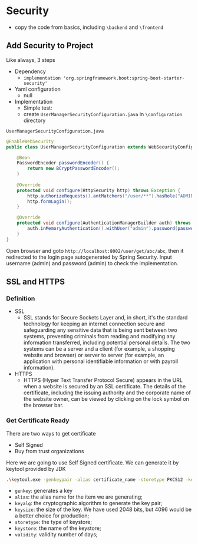 # Security

* copy the code from basics, including `\backend` and `\frontend`

## Add Security to Project

Like always, 3 steps

* Dependency
    * `implementation 'org.springframework.boot:spring-boot-starter-security'`
* Yaml configuration
    * null
* Implementation
    * Simple test:
    * create `UserManagerSecurityConfiguration.java` in `\configuration` directory

`UserManagerSecurityConfiguration.java`
```java
@EnableWebSecurity
public class UserManagerSecurityConfiguration extends WebSecurityConfigurerAdapter {

    @Bean
    PasswordEncoder passwordEncoder() {
        return new BCryptPasswordEncoder();
    }
    
    @Override
    protected void configure(HttpSecurity http) throws Exception {
        http.authorizeRequests().antMatchers("/user/**").hasRole("ADMIN");
        http.formLogin();
    }

    @Override
    protected void configure(AuthenticationManagerBuilder auth) throws Exception {
        auth.inMemoryAuthentication().withUser("admin").password(passwordEncoder().encode("admin")).roles("ADMIN");
    }
}
```

Open browser and goto `http://localhost:8002/user/get/abc/abc`, then it redirected to the login page autogenerated by Spring Security. Input username (admin) and password (admin) to check the implementation. 

## SSL and HTTPS

### Definition

* SSL
    * SSL stands for Secure Sockets Layer and, in short, it's the standard technology for keeping an internet connection secure and safeguarding any sensitive data that is being sent between two systems, preventing criminals from reading and modifying any information transferred, including potential personal details. The two systems can be a server and a client (for example, a shopping website and browser) or server to server (for example, an application with personal identifiable information or with payroll information).
* HTTPS
    * HTTPS (Hyper Text Transfer Protocol Secure) appears in the URL when a website is secured by an SSL certificate. The details of the certificate, including the issuing authority and the corporate name of the website owner, can be viewed by clicking on the lock symbol on the browser bar.

### Get Certificate Ready

There are two ways to get certificate
* Self Signed
* Buy from trust organizations

Here we are going to use Self Signed certificate. We can generate it by keytool provided by JDK

```bash
.\keytool.exe -genkeypair -alias certificate_name -storetype PKCS12 -keyalg RSA -keysize 2048 -keystore certificate_name.p12 -validity 3650 -keypass password -storepass bitforcesecurity
```

* `genkey`: generates a key
* `alias`: the alias name for the item we are generating;
* `keyalg`: the cryptographic algorithm to generate the key pair;
* `keysize`: the size of the key. We have used 2048 bits, but 4096 would be a better choice for production;
* `storetype`: the type of keystore;
* `keystore`: the name of the keystore;
* `validity`: validity number of days;


